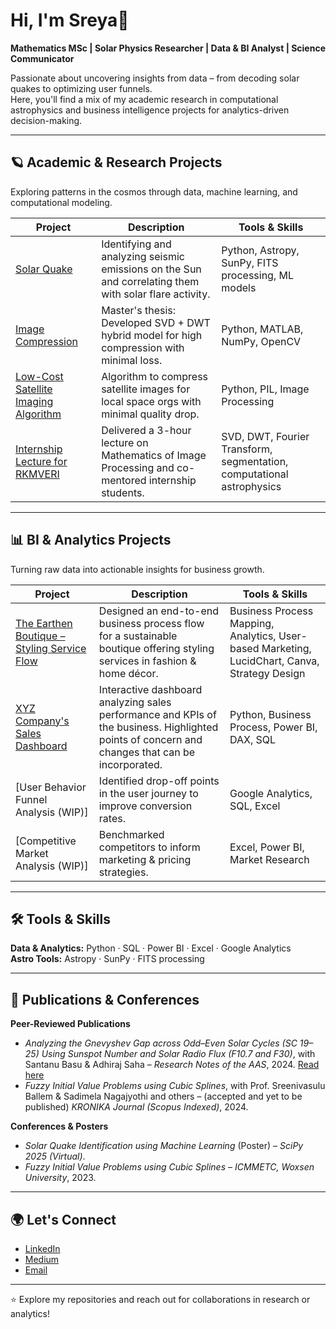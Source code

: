 # Hi, I'm Sreya🌻  
**Mathematics MSc | Solar Physics Researcher | Data & BI Analyst | Science Communicator**  

Passionate about uncovering insights from data – from decoding solar quakes to optimizing user funnels.  
Here, you'll find a mix of my academic research in computational astrophysics and business intelligence projects for analytics-driven decision-making.  

---

## 🪐 Academic & Research Projects  
Exploring patterns in the cosmos through data, machine learning, and computational modeling.  

| Project | Description | Tools & Skills |
|---------|-------------|----------------|
| [Solar Quake](https://github.com/PhiWhyyy/SolarData-Sept-2017-) | Identifying and analyzing seismic emissions on the Sun and correlating them with solar flare activity. | Python, Astropy, SunPy, FITS processing, ML models |
| [Image Compression](https://github.com/PhiWhyyy/Hybrid-program-for-image-compression-in-SVD-and-DWT) | Master's thesis: Developed SVD + DWT hybrid model for high compression with minimal loss. | Python, MATLAB, NumPy, OpenCV |
| [Low-Cost Satellite Imaging Algorithm](https://colab.research.google.com/drive/1YLacyX3Wunz2_80YdHYfrejP9uvBwKk0?usp=sharing) | Algorithm to compress satellite images for local space orgs with minimal quality drop. | Python, PIL, Image Processing |
| [Internship Lecture for RKMVERI](https://colab.research.google.com/drive/1_HVe8J3mbpWUJDMgUck8g-GmUL2RoryX#scrollTo=v4nomna0wm1G) | Delivered a 3-hour lecture on Mathematics of Image Processing and co-mentored internship students. | SVD, DWT, Fourier Transform, segmentation, computational astrophysics |

---

## 📊 BI & Analytics Projects  
Turning raw data into actionable insights for business growth.  

| Project | Description | Tools & Skills |
|---------|-------------|----------------|
| [The Earthen Boutique – Styling Service Flow](https://github.com/PhiWhyyy/Hypothetical-Business-Model--The-Earthen-Boutique) | Designed an end-to-end business process flow for a sustainable boutique offering styling services in fashion & home décor. | Business Process Mapping, Analytics, User-based Marketing, LucidChart, Canva, Strategy Design |
| [XYZ Company's Sales Dashboard](https://github.com/PhiWhyyy/E-Commerce-Business-Analysis)| Interactive dashboard analyzing sales performance and KPIs of the business. Highlighted points of concern and changes that can be incorporated. | Python, Business Process, Power BI, DAX, SQL |
| [User Behavior Funnel Analysis (WIP)] | Identified drop-off points in the user journey to improve conversion rates. | Google Analytics, SQL, Excel |
| [Competitive Market Analysis (WIP)] | Benchmarked competitors to inform marketing & pricing strategies. | Excel, Power BI, Market Research |

---

## 🛠️ Tools & Skills  
**Data & Analytics:** Python · SQL · Power BI · Excel · Google Analytics  
**Astro Tools:** Astropy · SunPy · FITS processing  

---

## 📑 Publications & Conferences  

**Peer-Reviewed Publications**  
- *Analyzing the Gnevyshev Gap across Odd–Even Solar Cycles (SC 19–25) Using Sunspot Number and Solar Radio Flux (F10.7 and F30)*, with Santanu Basu & Adhiraj Saha – *Research Notes of the AAS*, 2024. [Read here](https://iopscience.iop.org/article/10.3847/2515-5172/ae0030)  
- *Fuzzy Initial Value Problems using Cubic Splines*, with Prof. Sreenivasulu Ballem & Sadimela Nagajyothi and others – (accepted and yet to be published) *KRONIKA Journal (Scopus Indexed)*, 2024.  

**Conferences & Posters**  
- *Solar Quake Identification using Machine Learning* (Poster) – *SciPy 2025 (Virtual)*.  
- *Fuzzy Initial Value Problems using Cubic Splines* – *ICMMETC, Woxsen University*, 2023.  

---

## 🌍 Let's Connect  
- [LinkedIn](https://www.linkedin.com/in/sreyaghosh99/)  
- [Medium](https://medium.com/@phiwhyyy/about)  
- [Email](mailto:sreyaghosh.official@gmail.com)  

---

⭐ Explore my repositories and reach out for collaborations in research or analytics!
